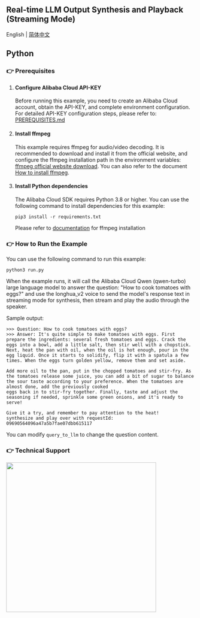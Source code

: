 ## Real-time LLM Output Synthesis and Playback (Streaming Mode)

English | [简体中文](./README.md)

## Python

### :point_right: Prerequisites

1. #### Configure Alibaba Cloud API-KEY

    Before running this example, you need to create an Alibaba Cloud account, obtain the API-KEY, and complete environment configuration. For detailed API-KEY configuration steps, please refer to: [PREREQUISITES.md](../../../../PREREQUISITES.md)

1. #### Install ffmpeg

    This example requires ffmpeg for audio/video decoding. It is recommended to download and install it from the official website, and configure the ffmpeg installation path in the environment variables: [ffmpeg official website download](https://www.ffmpeg.org/download.html). You can also refer to the document [How to install ffmpeg](../../../docs/QA/ffmpeg_en.md).

1. #### Install Python dependencies

    The Alibaba Cloud SDK requires Python 3.8 or higher. You can use the following command to install dependencies for this example:
    ```commandline
    pip3 install -r requirements.txt
    ```
    Please refer to [documentation](https://github.com/kkroening/ffmpeg-python) for ffmpeg installation

### :point_right: How to Run the Example
You can use the following command to run this example:

```commandline
python3 run.py
```
When the example runs, it will call the Alibaba Cloud Qwen (qwen-turbo) large language model to answer the question: "How to cook tomatoes with eggs?" and use the longhua_v2 voice to send the model's response text in streaming mode for synthesis, then stream and play the audio through the speaker.

Sample output:
```
>>> Question: How to cook tomatoes with eggs?
>>> Answer: It's quite simple to make tomatoes with eggs. First prepare the ingredients: several fresh tomatoes and eggs. Crack the eggs into a bowl, add a little salt, then stir well with a chopstick.
Next, heat the pan with oil, when the oil is hot enough, pour in the egg liquid. Once it starts to solidify, flip it with a spatula a few times. When the eggs turn golden yellow, remove them and set aside.

Add more oil to the pan, put in the chopped tomatoes and stir-fry. As the tomatoes release some juice, you can add a bit of sugar to balance the sour taste according to your preference. When the tomatoes are almost done, add the previously cooked
eggs back in to stir-fry together. Finally, taste and adjust the seasoning if needed, sprinkle some green onions, and it's ready to serve!

Give it a try, and remember to pay attention to the heat!                                                                                              synthesize and play over with requestId:  09690564096a47a5b7fae07dbb615117
```

You can modify `query_to_llm` to change the question content.

[comment]: # (technical support of the sample)
### :point_right: Technical Support
<img src="https://dashscope.oss-cn-beijing.aliyuncs.com/samples/audio/group-en.png" width="400"/>
